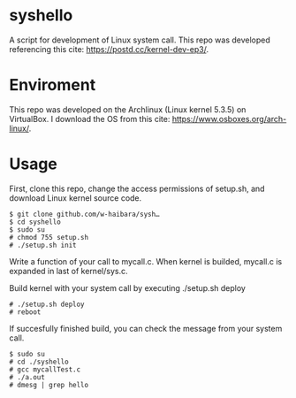 # syshello
A script for development of Linux system call.
This repo was developed  referencing this cite: https://postd.cc/kernel-dev-ep3/.

# Enviroment
This repo was developed on the Archlinux (Linux kernel 5.3.5) on VirtualBox.
I download the OS from this cite: https://www.osboxes.org/arch-linux/.

# Usage
First, clone this repo, change the access permissions of setup.sh, and download Linux kernel source code.
```
$ git clone github.com/w-haibara/sysh…
$ cd syshello
$ sudo su
# chmod 755 setup.sh
# ./setup.sh init
```
Write a function of your call to mycall.c. 
When kernel is builded, mycall.c is expanded in last of kernel/sys.c.

Build kernel with your system call by executing ./setup.sh deploy
```
# ./setup.sh deploy
# reboot
```
If succesfully finished build, you can check the message from your system call. 
```
$ sudo su
# cd ./syshello
# gcc mycallTest.c
# ./a.out
# dmesg | grep hello
```

